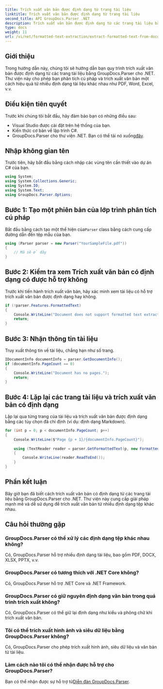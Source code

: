 ```yaml
---
title: Trích xuất văn bản được định dạng từ trang tài liệu
linktitle: Trích xuất văn bản được định dạng từ trang tài liệu
second_title: API GroupDocs.Parser .NET
description: Trích xuất văn bản được định dạng từ các trang tài liệu bằng GroupDocs.Parser cho .NET. Giải pháp trích xuất văn bản hiệu quả và đáng tin cậy.
type: docs
weight: 11
url: /vi/net/formatted-text-extraction/extract-formatted-text-from-document-page/
---
```

## Giới thiệu
Trong hướng dẫn này, chúng tôi sẽ hướng dẫn bạn quy trình trích xuất văn bản được định dạng từ các trang tài liệu bằng GroupDocs.Parser cho .NET. Thư viện này cho phép bạn phân tích cú pháp và trích xuất văn bản một cách hiệu quả từ nhiều định dạng tài liệu khác nhau như PDF, Word, Excel, v.v.
## Điều kiện tiên quyết
Trước khi chúng tôi bắt đầu, hãy đảm bảo bạn có những điều sau:
- Visual Studio được cài đặt trên hệ thống của bạn.
- Kiến thức cơ bản về lập trình C#.
-  GroupDocs.Parser cho thư viện .NET. Bạn có thể tải nó xuống[đây](https://releases.groupdocs.com/parser/net/).

## Nhập không gian tên
Trước tiên, hãy bắt đầu bằng cách nhập các vùng tên cần thiết vào dự án C# của bạn.
```csharp
using System;
using System.Collections.Generic;
using System.IO;
using System.Text;
using GroupDocs.Parser.Options;
```
## Bước 1: Tạo một phiên bản của lớp trình phân tích cú pháp
 Bắt đầu bằng cách tạo một thể hiện của`Parser` class bằng cách cung cấp đường dẫn đến tệp mẫu của bạn.
```csharp
using (Parser parser = new Parser("YourSampleFile.pdf"))
{
    // Mã sẽ ở đây
}
```
## Bước 2: Kiểm tra xem Trích xuất văn bản có định dạng có được hỗ trợ không
Trước khi tiến hành trích xuất văn bản, hãy xác minh xem tài liệu có hỗ trợ trích xuất văn bản được định dạng hay không.
```csharp
if (!parser.Features.FormattedText)
{
    Console.WriteLine("Document does not support formatted text extraction.");
    return;
}
```
## Bước 3: Nhận thông tin tài liệu
Truy xuất thông tin về tài liệu, chẳng hạn như số trang.
```csharp
IDocumentInfo documentInfo = parser.GetDocumentInfo();
if (documentInfo.PageCount == 0)
{
    Console.WriteLine("Document has no pages.");
    return;
}
```
## Bước 4: Lặp lại các trang tài liệu và trích xuất văn bản có định dạng
Lặp lại qua từng trang của tài liệu và trích xuất văn bản được định dạng bằng các tùy chọn đã chỉ định (ví dụ: định dạng Markdown).
```csharp
for (int p = 0; p < documentInfo.PageCount; p++)
{
    Console.WriteLine($"Page {p + 1}/{documentInfo.PageCount}");
    
    using (TextReader reader = parser.GetFormattedText(p, new FormattedTextOptions(FormattedTextMode.Markdown)))
    {
        Console.WriteLine(reader.ReadToEnd());
    }
}
```

## Phần kết luận
Bây giờ bạn đã biết cách trích xuất văn bản có định dạng từ các trang tài liệu bằng GroupDocs.Parser cho .NET. Thư viện này cung cấp giải pháp mạnh mẽ và dễ sử dụng để trích xuất văn bản từ nhiều định dạng tệp khác nhau.

## Câu hỏi thường gặp
### GroupDocs.Parser có thể xử lý các định dạng tệp khác nhau không?
Có, GroupDocs.Parser hỗ trợ nhiều định dạng tài liệu, bao gồm PDF, DOCX, XLSX, PPTX, v.v.
### GroupDocs.Parser có tương thích với .NET Core không?
Có, GroupDocs.Parser hỗ trợ .NET Core và .NET Framework.
### GroupDocs.Parser có giữ nguyên định dạng văn bản trong quá trình trích xuất không?
Có, GroupDocs.Parser có thể giữ lại định dạng như kiểu và phông chữ khi trích xuất văn bản.
### Tôi có thể trích xuất hình ảnh và siêu dữ liệu bằng GroupDocs.Parser không?
Có, GroupDocs.Parser cho phép trích xuất hình ảnh, siêu dữ liệu và văn bản từ tài liệu.
### Làm cách nào tôi có thể nhận được hỗ trợ cho GroupDocs.Parser?
 Bạn có thể nhận được sự hỗ trợ từ[Diễn đàn GroupDocs.Parser](https://forum.groupdocs.com/c/parser/17).
